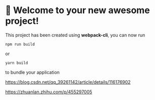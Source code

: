 # 🚀 Welcome to your new awesome project!

This project has been created using **webpack-cli**, you can now run

```
npm run build
```

or

```
yarn build
```

to bundle your application


https://blog.csdn.net/qq_39261142/article/details/116176902

https://zhuanlan.zhihu.com/p/455297005